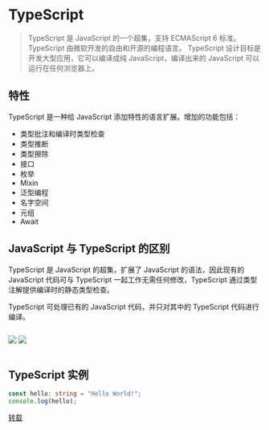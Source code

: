 # TypeScript

> TypeScript 是 JavaScript 的一个超集，支持 ECMAScript 6 标准。
> TypeScript 由微软开发的自由和开源的编程语言。
> TypeScript 设计目标是开发大型应用，它可以编译成纯 JavaScript，编译出来的 JavaScript 可以运行在任何浏览器上。

## 特性

TypeScript 是一种给 JavaScript 添加特性的语言扩展。增加的功能包括：

- 类型批注和编译时类型检查
- 类型推断
- 类型擦除
- 接口
- 枚举
- Mixin
- 泛型编程
- 名字空间
- 元组
- Await

## JavaScript 与 TypeScript 的区别

TypeScript 是 JavaScript 的超集，扩展了 JavaScript 的语法，因此现有的 JavaScript 代码可与 TypeScript 一起工作无需任何修改，TypeScript 通过类型注解提供编译时的静态类型检查。

TypeScript 可处理已有的 JavaScript 代码，并只对其中的 TypeScript 代码进行编译。

<div style="display:flex;justify-content: space-between;">

<image src="/images/ts/2022-11-21-01.png"></image>
<image src="/images/ts/2022-11-21-02.png"></image>

</div>

## TypeScript 实例

```ts
const hello: string = "Hello World!";
console.log(hello);
```



<!-- ::: tip -->
[转载](https://www.runoob.com/typescript/ts-tutorial.html)
<!-- ::: -->